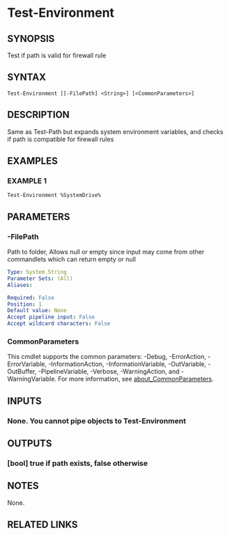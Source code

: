 ﻿---
external help file: Project.Windows.ProgramInfo-help.xml
Module Name: Project.Windows.ProgramInfo
online version: https://github.com/metablaster/WindowsFirewallRuleset/blob/develop/Modules/Project.Windows.ProgramInfo/Help/en-US/Test-Environment.md
schema: 2.0.0
---

# Test-Environment

## SYNOPSIS

Test if path is valid for firewall rule

## SYNTAX

```none
Test-Environment [[-FilePath] <String>] [<CommonParameters>]
```

## DESCRIPTION

Same as Test-Path but expands system environment variables, and checks if path is compatible
for firewall rules

## EXAMPLES

### EXAMPLE 1

```none
Test-Environment %SystemDrive%
```

## PARAMETERS

### -FilePath

Path to folder, Allows null or empty since input may come from other commandlets which can return empty or null

```yaml
Type: System.String
Parameter Sets: (All)
Aliases:

Required: False
Position: 1
Default value: None
Accept pipeline input: False
Accept wildcard characters: False
```

### CommonParameters

This cmdlet supports the common parameters: -Debug, -ErrorAction, -ErrorVariable, -InformationAction, -InformationVariable, -OutVariable, -OutBuffer, -PipelineVariable, -Verbose, -WarningAction, and -WarningVariable. For more information, see [about_CommonParameters](http://go.microsoft.com/fwlink/?LinkID=113216).

## INPUTS

### None. You cannot pipe objects to Test-Environment

## OUTPUTS

### [bool] true if path exists, false otherwise

## NOTES

None.

## RELATED LINKS

